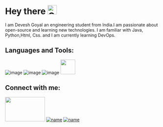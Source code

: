   # Hey there       <img alt="GIF" src="https://github.com/TheDudeThatCode/TheDudeThatCode/blob/master/Assets/wave.gif" width="30" />
     
 
 
 I am Devesh Goyal an engineering student from India.I am passionate about open-source and learning new technologies. I am familiar with Java, Python,Html, Css. and I am currently learning DevOps.
                                                      
  
 
	





## Languages and Tools:

![image](https://user-images.githubusercontent.com/93080269/175566548-306dcb48-d75d-4ae6-b007-c03d3c180ac8.png)
![image](https://user-images.githubusercontent.com/93080269/175566378-4e471baa-3e1d-46c6-9f43-6d73b425205e.png)
![image](https://user-images.githubusercontent.com/93080269/175567686-c5da7bf3-ba61-487d-86f2-a536561ffb11.png)
<a href="url"><img src="http://user-images.githubusercontent.com/93080269/175567660-26d42a83-7234-444d-960a-f0c59b699707.png" height="48" width="48" ></a>

## Connect with me:
<a href="url"><img src="https://github.com/TheDudeThatCode/TheDudeThatCode/blob/master/Assets/Developer.gif" height="80" width="130" ></a> [![name](https://user-images.githubusercontent.com/93080269/175568881-c09d9090-c08c-4c26-9592-dc3030dd8759.png)](https://www.linkedin.com/in/devesh-goyal-99a5561a1/)
[![name](https://user-images.githubusercontent.com/93080269/175569016-b151f6d9-7b40-4948-9526-70436b8a4744.png)](https://twitter.com/Deveshhere_) 
















